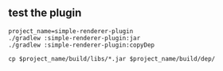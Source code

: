 ## test the plugin

```shell
project_name=simple-renderer-plugin
./gradlew :simple-renderer-plugin:jar
./gradlew :simple-renderer-plugin:copyDep

cp $project_name/build/libs/*.jar $project_name/build/dep/
```

